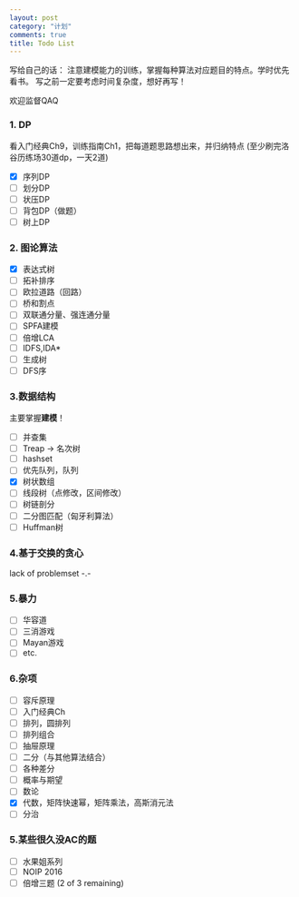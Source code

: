 ```yaml
---
layout: post
category: "计划"
comments: true
title: Todo List
---
```


写给自己的话：
注意建模能力的训练，掌握每种算法对应题目的特点。学时优先看书。
写之前一定要考虑时间复杂度，想好再写！

欢迎监督QAQ

<!--more-->

### 1. DP
看入门经典Ch9，训练指南Ch1，把每道题思路想出来，并归纳特点
(至少刷完洛谷历练场30道dp，一天2道)
-[x] 序列DP
-[ ] 划分DP
-[ ] 状压DP
-[ ] 背包DP（做题）
-[ ] 树上DP

### 2. 图论算法
-[x] 表达式树
-[ ] 拓补排序
-[ ] 欧拉道路（回路）
-[ ] 桥和割点
-[ ] 双联通分量、强连通分量
-[ ] SPFA建模
-[ ] 倍增LCA
-[ ] IDFS,IDA*
-[ ] 生成树
-[ ] DFS序

### 3.数据结构
主要掌握**建模**！
-[ ] 并查集
-[ ] Treap -> 名次树
-[ ] hashset
-[ ] 优先队列，队列
-[x] 树状数组
-[ ] 线段树（点修改，区间修改）
-[ ] 树链剖分
-[ ] 二分图匹配（匈牙利算法）
-[ ] Huffman树

### 4.基于交换的贪心
lack of problemset -.-

### 5.暴力
-[ ] 华容道
-[ ] 三消游戏
-[ ] Mayan游戏
-[ ] etc.

### 6.杂项
-[ ] 容斥原理
-[ ] 入门经典Ch
-[ ] 排列，圆排列
-[ ] 排列组合
-[ ] 抽屉原理
-[ ] 二分（与其他算法结合）
-[ ] 各种差分
-[ ] 概率与期望
-[ ] 数论
-[x] 代数，矩阵快速幂，矩阵乘法，高斯消元法
-[ ] 分治

### 5.某些很久没AC的题
-[ ] 水果姐系列
-[ ] NOIP 2016
-[ ] 倍增三题 (2 of 3 remaining)
